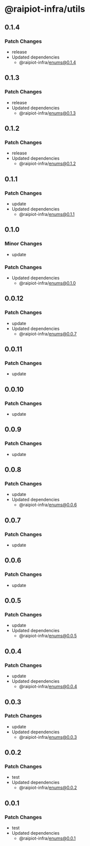 # @raipiot-infra/utils

## 0.1.4

### Patch Changes

- release
- Updated dependencies
  - @raipiot-infra/enums@0.1.4

## 0.1.3

### Patch Changes

- release
- Updated dependencies
  - @raipiot-infra/enums@0.1.3

## 0.1.2

### Patch Changes

- release
- Updated dependencies
  - @raipiot-infra/enums@0.1.2

## 0.1.1

### Patch Changes

- update
- Updated dependencies
  - @raipiot-infra/enums@0.1.1

## 0.1.0

### Minor Changes

- update

### Patch Changes

- Updated dependencies
  - @raipiot-infra/enums@0.1.0

## 0.0.12

### Patch Changes

- update
- Updated dependencies
  - @raipiot-infra/enums@0.0.7

## 0.0.11

### Patch Changes

- update

## 0.0.10

### Patch Changes

- update

## 0.0.9

### Patch Changes

- update

## 0.0.8

### Patch Changes

- update
- Updated dependencies
  - @raipiot-infra/enums@0.0.6

## 0.0.7

### Patch Changes

- update

## 0.0.6

### Patch Changes

- update

## 0.0.5

### Patch Changes

- update
- Updated dependencies
  - @raipiot-infra/enums@0.0.5

## 0.0.4

### Patch Changes

- update
- Updated dependencies
  - @raipiot-infra/enums@0.0.4

## 0.0.3

### Patch Changes

- update
- Updated dependencies
  - @raipiot-infra/enums@0.0.3

## 0.0.2

### Patch Changes

- test
- Updated dependencies
  - @raipiot-infra/enums@0.0.2

## 0.0.1

### Patch Changes

- test
- Updated dependencies
  - @raipiot-infra/enums@0.0.1

